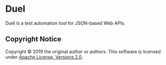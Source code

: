 # Duel

Duel is a test automation tool for JSON-based Web APIs.

## Copyright Notice
Copyright &copy; 2019 the original author or authors. This software is licensed under [Apache License, Versions 2.0][Apache 2.0 License].

[Apache 2.0 License]: https://www.apache.org/licenses/LICENSE-2.0
